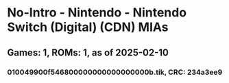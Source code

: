 # No-Intro - Nintendo - Nintendo Switch (Digital) (CDN) MIAs
## Games: 1, ROMs: 1, as of 2025-02-10

### 010049900f546800000000000000000b.tik, CRC: 234a3ee9
